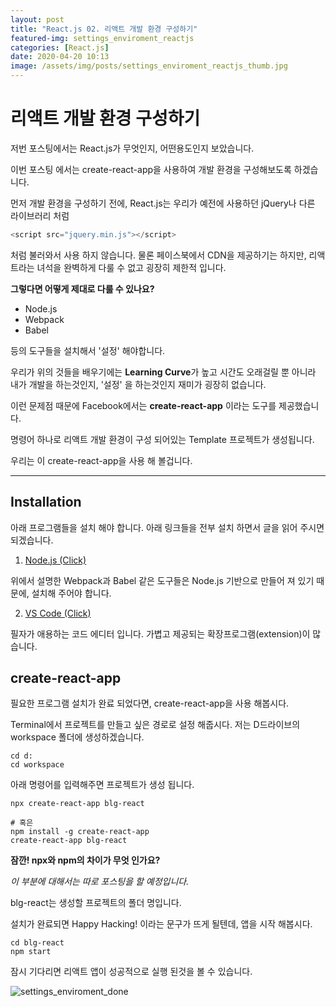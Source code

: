```yaml
---
layout: post
title: "React.js 02. 리액트 개발 환경 구성하기"
featured-img: settings_enviroment_reactjs
categories: [React.js]
date: 2020-04-20 10:13
image: /assets/img/posts/settings_enviroment_reactjs_thumb.jpg
---
```


# 리액트 개발 환경 구성하기

저번 포스팅에서는 React.js가 무엇인지, 어떤용도인지 보았습니다. 

이번 포스팅 에서는 create-react-app을 사용하여 개발 환경을 구성해보도록 하겠습니다.

먼저 개발 환경을 구성하기 전에, React.js는 우리가 예전에 사용하던 jQuery나 다른 라이브러리 처럼

```javascript
<script src="jquery.min.js"></script>
```

처럼 불러와서 사용 하지 않습니다. 물론 페이스북에서 CDN을 제공하기는 하지만,
리액트라는 녀석을 완벽하게 다룰 수 없고 굉장히 제한적 입니다.

<b>그렇다면 어떻게 제대로 다룰 수 있나요?</b>

* Node.js
* Webpack
* Babel

등의 도구들을 설치해서 '설정' 해야합니다.

우리가 위의 것들을 배우기에는 <b>Learning Curve</b>가 높고 시간도 오래걸릴 뿐 아니라
내가 개발을 하는것인지, '설정' 을 하는것인지 재미가 굉장히 없습니다.

이런 문제점 때문에 Facebook에서는 <b>create-react-app</b> 이라는 도구를 제공했습니다.

명령어 하나로 리액트 개발 환경이 구성 되어있는 Template 프로젝트가 생성됩니다.

우리는 이 create-react-app을 사용 해 볼겁니다.

***

## Installation

아래 프로그램들을 설치 해야 합니다. 아래 링크들을 전부 설치 하면서 글을 읽어 주시면 되겠습니다.

1. [Node.js (Click)](https://nodejs.org/ko)

위에서 설명한 Webpack과 Babel 같은 도구들은 Node.js 기반으로 만들어 져 있기 때문에, 설치해 주어야 합니다.

2. [VS Code (Click)](https://code.visualstudio.com)

필자가 애용하는 코드 에디터 입니다. 가볍고 제공되는 확장프로그램(extension)이 많습니다.

## create-react-app

필요한 프로그램 설치가 완료 되었다면, create-react-app을 사용 해봅시다.

Terminal에서 프로젝트를 만들고 싶은 경로로 설정 해줍시다. 저는 D드라이브의 workspace 폴더에 생성하겠습니다.

```terminal
cd d:
cd workspace
```

아래 명령어를 입력해주면 프로젝트가 생성 됩니다.

```terminal
npx create-react-app blg-react

# 혹은
npm install -g create-react-app
create-react-app blg-react

```

<b>잠깐! npx와 npm의 차이가 무엇 인가요?</b> 

<i>이 부분에 대해서는 따로 포스팅을 할 예정입니다.</i>

blg-react는 생성할 프로젝트의 폴더 명입니다.

설치가 완료되면 Happy Hacking! 이라는 문구가 뜨게 될텐데, 앱을 시작 해봅시다.

```terminal
cd blg-react
npm start
```

잠시 기다리면 리액트 앱이 성공적으로 실행 된것을 볼 수 있습니다.

![settings_enviroment_done](https://gwanwoodev.github.io/assets/upload/settings_enviroment_done.jpg)
